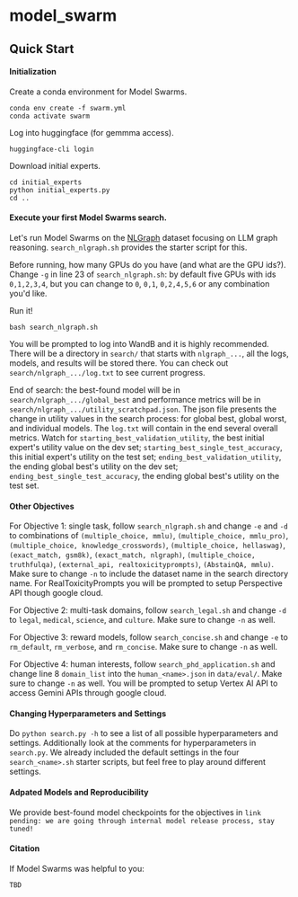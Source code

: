 # model_swarm

## Quick Start

#### Initialization

Create a conda environment for Model Swarms.
```
conda env create -f swarm.yml
conda activate swarm
```

Log into huggingface (for gemmma access).
```
huggingface-cli login
```

Download initial experts.
```
cd initial_experts
python initial_experts.py
cd ..
```

#### Execute your first Model Swarms search.

Let's run Model Swarms on the [NLGraph](https://arxiv.org/abs/2305.10037) dataset focusing on LLM graph reasoning. `search_nlgraph.sh` provides the starter script for this.

Before running, how many GPUs do you have (and what are the GPU ids?). Change `-g` in line 23 of `search_nlgraph.sh`: by default five GPUs with ids `0,1,2,3,4`, but you can change to `0`, `0,1`, `0,2,4,5,6` or any combination you'd like.

Run it!
```
bash search_nlgraph.sh
```

You will be prompted to log into WandB and it is highly recommended. There will be a directory in `search/` that starts with `nlgraph_...`, all the logs, models, and results will be stored there. You can check out `search/nlgraph_.../log.txt` to see current progress.

End of search: the best-found model will be in `search/nlgraph_.../global_best` and performance metrics will be in `search/nlgraph_.../utility_scratchpad.json`. The json file presents the change in utility values in the search process: for global best, global worst, and individual models. The `log.txt` will contain in the end several overall metrics. Watch for `starting_best_validation_utility`, the best initial expert's utility value on the dev set; `starting_best_single_test_accuracy`, this initial expert's utility on the test set; `ending_best_validation_utility`, the ending global best's utility on the dev set; `ending_best_single_test_accuracy`, the ending global best's utility on the test set.

#### Other Objectives

For Objective 1: single task, follow `search_nlgraph.sh` and change `-e` and `-d` to combinations of `(multiple_choice, mmlu)`, `(multiple_choice, mmlu_pro)`, `(multiple_choice, knowledge_crosswords)`, `(multiple_choice, hellaswag)`, `(exact_match, gsm8k)`, `(exact_match, nlgraph)`, `(multiple_choice, truthfulqa)`, `(external_api, realtoxicityprompts)`, `(AbstainQA, mmlu)`. Make sure to change `-n` to include the dataset name in the search directory name. For RealToxicityPrompts you will be prompted to setup Perspective API though google cloud.

For Objective 2: multi-task domains, follow `search_legal.sh` and change `-d` to `legal`, `medical`, `science`, and `culture`. Make sure to change `-n` as well.

For Objective 3: reward models, follow `search_concise.sh` and change `-e` to `rm_default`, `rm_verbose`, and `rm_concise`. Make sure to change `-n` as well.

For Objective 4: human interests, follow `search_phd_application.sh` and change line 8 `domain_list` into the `human_<name>.json` in `data/eval/`. Make sure to change `-n` as well. You will be prompted to setup Vertex AI API to access Gemini APIs through google cloud.

#### Changing Hyperparameters and Settings

Do `python search.py -h` to see a list of all possible hyperparameters and settings. Additionally look at the comments for hyperparameters in `search.py`. We already included the default settings in the four `search_<name>.sh` starter scripts, but feel free to play around different settings.

#### Adpated Models and Reproducibility

We provide best-found model checkpoints for the objectives in `link pending: we are going through internal model release process, stay tuned!`

#### Citation

If Model Swarms was helpful to you:

```
TBD
```